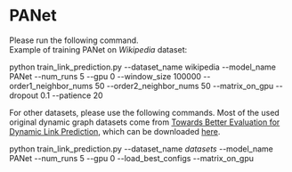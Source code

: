 # PANet
Please run the following command.  
Example of training PANet on *Wikipedia* dataset:  

python train_link_prediction.py --dataset_name wikipedia --model_name PANet --num_runs 5 --gpu 0 --window_size 100000 --order1_neighbor_nums 50 --order2_neighbor_nums 50 --matrix_on_gpu --dropout 0.1 --patience 20

For other datasets, please use the following commands. Most of the used original dynamic graph datasets come from [Towards Better Evaluation for Dynamic Link Prediction](https://openreview.net/forum?id=1GVpwr2Tfdg), which can be downloaded [here](https://zenodo.org/record/7213796#.Y1cO6y8r30o). 

python train_link_prediction.py --dataset_name *datasets* --model_name PANet --num_runs 5 --gpu 0 --load_best_configs --matrix_on_gpu

